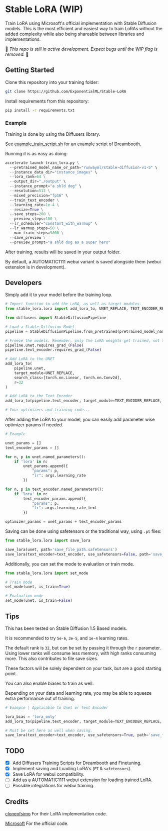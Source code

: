 # Stable LoRA (WIP)
Train LoRA using Microsoft's official implementation with Stable Diffusion models.
This is the most efficient and easiest way to train LoRAs without the added complexity while also being shareable between libraries and implementations. 

🚧 *This repo is still in active development. Expect bugs until the *WIP* flag is removed.* 🚧

## Getting Started

Clone this repository into your training folder:

```bash
git clone https://github.com/ExponentialML/Stable-LoRA
```

Install requirements from this repository:

```bash
pip install -r requirements.txt
```

### Example

Training is done by using the Diffusers library. 

See [example_train_script.sh](https://github.com/ExponentialML/Stable-LoRA/blob/main/example_train_script.sh) for an example script of Dreambooth.

Running it is as easy as doing:

```python
accelerate launch train_lora.py \
  --pretrained_model_name_or_path="runwayml/stable-diffusion-v1-5" \
  --instance_data_dir="instance_images" \
  --lora_rank=64 \
  --output_dir="./output" \
  --instance_prompt="a shld dog" \
  --resolution=512 \
  --mixed_precision="fp16" \
  --train_text_encoder \
  --learning_rate=1e-4 \
  --resize=True \
  --save_steps=200 \
  --preview_steps=100 \
  --lr_scheduler="constant_with_warmup" \
  --lr_warmup_steps=50 \
  --max_train_steps=5000 \
  --save_preview \
  --preview_prompt="a shld dog as a super hero"
```

After training, results will be saved in your output folder. 

By default, a AUTOMATIC1111 webui variant is saved alongside them (webui extension is in development).

## Developers

Simply add it to your model before the training loop.

```python
# Import function to add the LoRA, as well as target modules.
from stable_lora.lora import add_lora_to, UNET_REPLACE, TEXT_ENCODER_REPLACE

from diffusers import StableDiffusionPipeline

# Load a Stable Diffusion Model
pipeline = StableDiffusionPipeline.from_pretrained(pretrained_model_name_or_path)

# Freeze the models. Remember, only the LoRA weights get trained, not the model itself.
pipeline.unet.requires_grad_(False)
pipeline.text_encoder.requires_grad_(False)

# Add LoRA to the UNET
add_lora_to(
    pipeline.unet, 
    target_module=UNET_REPLACE, 
    search_class=[torch.nn.Linear, torch.nn.Conv2d], 
    r=32
)

# Add LoRA to the Text Encoder
add_lora_to(pipeline.text_encoder, target_module=TEXT_ENCODER_REPLACE, r=32)

# Your optimizers and training code...
```

After adding the LoRA to your model, you can easily add parameter wise optimizer params if needed.

```python
# Example

unet_params = []
text_encoder_params = []

for n, p in unet.named_parameters():
    if 'lora' in n:
        unet_params.append({
            "params": p, 
            "lr": args.learning_rate
        })

for n, p in text_encoder.named_parameters():
    if 'lora' in n:
        text_encoder_params.append({
            "params": p, 
            "lr": args.learning_rate_text
        })

optimizer_params = unet_params + text_encoder_params
```

Saving can be done using safetensors or the traditional way, using `.pt` files:

```python
from stable_lora.lora import save_lora

save_lora(unet, path='save_file_path.safetensors')
save_lora(text_encoder=text_encoder, use_safetensors=False, path='save_file_path.pt')

```

Additionally, you can set the mode to evaluation or train mode.

```python
from stable_lora.lora import set_mode

# Train mode
set_mode(unet, is_train=True)

# Evaluation mode
set_mode(unet, is_train=False)
```

## Tips

This has been tested on Stable Diffusion 1.5 Based models.

It is recommended to try `5e-6`, `3e-5`, and `1e-4` learning rates. 

The default rank is `32`, but can be set by passing it through the `r` parameter. Using lower ranks will consume less memory, with high ranks consuming more. 
This also contributes to file save sizes.

These factors will be solely dependent on your task, but are a good starting point.

You can also enable biases to train as well. 

Depending on your data and learning rate, you may be able to squeeze extra performance out of training.
```python
# Example | Applicable to Unet or Text Encoder

lora_bias = 'lora_only'
add_lora_to(pipeline.text_encoder, target_module=TEXT_ENCODER_REPLACE, r=32, lora_bias=lora_bias)

# Must be set here as well when saving.
save_lora(text_encoder=text_encoder, use_safetensors=True, path='save_file_path.pt', lora_bias=lora_bias)
```

## TODO
- [x] Add Diffusers Training Scripts for Dreambooth and Finetuning.
- [x] Implement saving and Loading LoRA's (`PT` & `safetensors`).
- [x] Save LoRA for webui compatibility.
- [ ] Add as a AUTOMATIC1111 webui extension for loading trained LoRA.
- [ ] Possible integrations for webui training.

## Credits
[cloneofsimo](https://github.com/cloneofsimo/lora) For their LoRA implementation code.

[Microsoft](https://github.com/microsoft/LoRA) For the official code.
